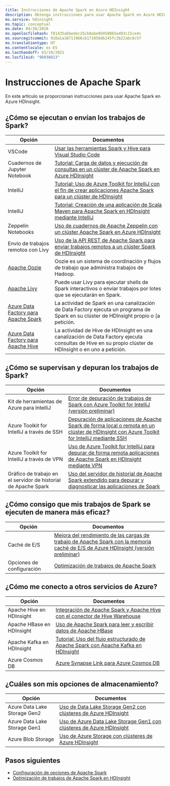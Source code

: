 ```yaml
---
title: Instrucciones de Apache Spark en Azure HDInsight
description: Obtenga instrucciones para usar Apache Spark en Azure HDInsight.
ms.service: hdinsight
ms.topic: conceptual
ms.date: 04/28/2020
ms.openlocfilehash: f81435abbedec25cb8abe0b958065a493c15ce4c
ms.sourcegitcommit: 910a1a38711966cb171050db245fc3b22abc8c5f
ms.translationtype: HT
ms.contentlocale: es-ES
ms.lasthandoff: 03/19/2021
ms.locfileid: "98938813"
---
```

# <a name="apache-spark-guidelines"></a>Instrucciones de Apache Spark

En este artículo se proporcionan instrucciones para usar Apache Spark en Azure HDInsight.

## <a name="how-do-i-run-or-submit-spark-jobs"></a>¿Cómo se ejecutan o envían los trabajos de Spark?

| Opción | Documentos |
|---|---|
| VSCode | [Usar las herramientas Spark y Hive para Visual Studio Code](../hdinsight-for-vscode.md) |
| Cuadernos de Jupyter Notebook | [Tutorial: Carga de datos y ejecución de consultas en un clúster de Apache Spark en Azure HDInsight](./apache-spark-load-data-run-query.md) |
| IntelliJ | [Tutorial: Uso de Azure Toolkit for IntelliJ con el fin de crear aplicaciones Apache Spark para un clúster de HDInsight](./apache-spark-intellij-tool-plugin.md) |
| IntelliJ | [Tutorial: Creación de una aplicación de Scala Maven para Apache Spark en HDInsight mediante IntelliJ](./apache-spark-create-standalone-application.md) |
| Zeppelin Notebooks | [Uso de cuadernos de Apache Zeppelin con un clúster Apache Spark en Azure HDInsight](./apache-spark-zeppelin-notebook.md) |
| Envío de trabajos remotos con Livy | [Uso de la API REST de Apache Spark para enviar trabajos remotos a un clúster Spark de HDInsight](./apache-spark-livy-rest-interface.md) |
|[Apache Oozie](../hdinsight-use-oozie-linux-mac.md)|Oozie es un sistema de coordinación y flujos de trabajo que administra trabajos de Hadoop.|
|[Apache Livy](./apache-spark-livy-rest-interface.md)|Puede usar Livy para ejecutar shells de Spark interactivos o enviar trabajos por lotes que se ejecutarán en Spark.|
|[Azure Data Factory para Apache Spark](../../data-factory/transform-data-using-spark.md)|La actividad de Spark en una canalización de Data Factory ejecuta un programa de Spark en su clúster de HDInsight propio o [a petición.|
|[Azure Data Factory para Apache Hive](../../data-factory/transform-data-using-hadoop-hive.md)|La actividad de Hive de HDInsight en una canalización de Data Factory ejecuta consultas de Hive en su propio clúster de HDInsight o en uno a petición.|

## <a name="how-do-i-monitor-and-debug-spark-jobs"></a>¿Cómo se supervisan y depuran los trabajos de Spark?

| Opción | Documentos |
|---|---|
| Kit de herramientas de Azure para IntelliJ | [Error de depuración de trabajos de Spark con Azure Toolkit for IntelliJ (versión preliminar)](apache-spark-intellij-tool-failure-debug.md) |
| Azure Toolkit for IntelliJ a través de SSH | [Depuración de aplicaciones de Apache Spark de forma local o remota en un clúster de HDInsight con Azure Toolkit for IntelliJ mediante SSH](apache-spark-intellij-tool-debug-remotely-through-ssh.md) |
| Azure Toolkit for IntelliJ a través de VPN | [Uso de Azure Toolkit for IntelliJ para depurar de forma remota aplicaciones de Apache Spark en HDInsight mediante VPN](apache-spark-intellij-tool-plugin-debug-jobs-remotely.md) |
| Gráfico de trabajo en el servidor de historial de Apache Spark | [Uso del servidor de historial de Apache Spark extendido para depurar y diagnosticar las aplicaciones de Spark](./apache-azure-spark-history-server.md) |

## <a name="how-do-i-make-my-spark-jobs-run-more-efficiently"></a>¿Cómo consigo que mis trabajos de Spark se ejecuten de manera más eficaz?

| Opción | Documentos |
|---|---|
| Caché de E/S | [Mejora del rendimiento de las cargas de trabajo de Apache Spark con la memoria caché de E/S de Azure HDInsight (versión preliminar)](./apache-spark-improve-performance-iocache.md) |
| Opciones de configuración | [Optimización de trabajos de Apache Spark](./apache-spark-perf.md) |

## <a name="how-do-i-connect-to-other-azure-services"></a>¿Cómo me conecto a otros servicios de Azure?

| Opción | Documentos |
|---|---|
| Apache Hive en HDInsight | [Integración de Apache Spark y Apache Hive con el conector de Hive Warehouse](../interactive-query/apache-hive-warehouse-connector.md) |
| Apache HBase en HDInsight | [Uso de Apache Spark para leer y escribir datos de Apache HBase](../hdinsight-using-spark-query-hbase.md) |
| Apache Kafka en HDInsight | [Tutorial: Uso del flujo estructurado de Apache Spark con Apache Kafka en HDInsight](../hdinsight-apache-kafka-spark-structured-streaming.md) |
| Azure Cosmos DB | [Azure Synapse Link para Azure Cosmos DB](../../cosmos-db/synapse-link.md) |

## <a name="what-are-my-storage-options"></a>¿Cuáles son mis opciones de almacenamiento?

| Opción | Documentos |
|---|---|
| Azure Data Lake Storage Gen2 | [Uso de Data Lake Storage Gen2 con clústeres de Azure HDInsight](../hdinsight-hadoop-use-data-lake-storage-gen2.md) |
| Azure Data Lake Storage Gen1 | [Uso de Azure Data Lake Storage Gen1 con clústeres de Azure HDInsight](../hdinsight-hadoop-use-data-lake-storage-gen1.md) |
| Azure Blob Storage | [Uso de Azure Storage con clústeres de Azure HDInsight](../hdinsight-hadoop-use-blob-storage.md) |

## <a name="next-steps"></a>Pasos siguientes

* [Configuración de opciones de Apache Spark](apache-spark-settings.md)
* [Optimización de trabajos de Apache Spark en HDInsight](apache-spark-perf.md)
